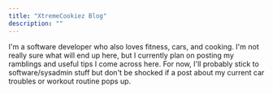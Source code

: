 ```yaml
---
title: "XtremeCookiez Blog"
description: ""
---
```


I'm a software developer who also loves fitness, cars, and cooking. I'm not really sure what will
end up here, but I currently plan on posting my ramblings and useful tips I come across here. For
now, I'll probably stick to software/sysadmin stuff but don't be shocked if a post about my current
car troubles or workout routine pops up.
